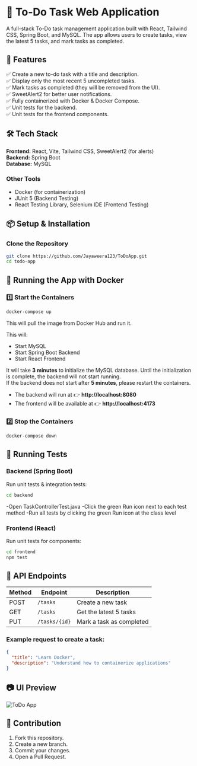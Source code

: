 # 📝 To-Do Task Web Application

A full-stack To-Do task management application built with React, Tailwind CSS, Spring Boot, and MySQL. The app allows users to create tasks, view the latest 5 tasks, and mark tasks as completed.

## 🚀 Features
✅ Create a new to-do task with a title and description.  
✅ Display only the most recent 5 uncompleted tasks.  
✅ Mark tasks as completed (they will be removed from the UI).  
✅ SweetAlert2 for better user notifications.  
✅ Fully containerized with Docker & Docker Compose.  
✅ Unit tests for the backend.  
✅ Unit tests for the frontend components.  

## 🛠 Tech Stack
**Frontend:** React, Vite, Tailwind CSS, SweetAlert2 (for alerts)  
**Backend:** Spring Boot  
**Database:** MySQL  

### Other Tools
- Docker (for containerization)  
- JUnit 5 (Backend Testing)  
- React Testing Library, Selenium IDE (Frontend Testing)  

## 📦 Setup & Installation

### Clone the Repository
```bash
git clone https://github.com/Jayaweera123/ToDoApp.git
cd todo-app
```

## 🐳 Running the App with Docker

### 1️⃣ Start the Containers
```bash
docker-compose up
```
This will pull the image from Docker Hub and run it.

This will:
- Start MySQL
- Start Spring Boot Backend
- Start React Frontend

It will take **3 minutes** to initialize the MySQL database. Until the initialization is complete, the backend will not start running.  
If the backend does not start after **5 minutes**, please restart the containers.

- The backend will run at 👉 **http://localhost:8080**  
- The frontend will be available at 👉 **http://localhost:4173**  

### 2️⃣ Stop the Containers
```bash
docker-compose down
```

## 🧪 Running Tests

### Backend (Spring Boot)
Run unit tests & integration tests:
```bash
cd backend
```
-Open TaskControllerTest.java
-Click the green Run icon next to each test method
-Run all tests by clicking the green Run icon at the class level

### Frontend (React)
Run unit tests for components:
```bash
cd frontend
npm test
```

## 📡 API Endpoints

| Method | Endpoint      | Description             |
|--------|-------------|-------------------------|
| POST   | `/tasks`    | Create a new task       |
| GET    | `/tasks`    | Get the latest 5 tasks  |
| PUT    | `/tasks/{id}` | Mark a task as completed |

### Example request to create a task:
```json
{
  "title": "Learn Docker",
  "description": "Understand how to containerize applications"
}
```

## 📷 UI Preview
![ToDo App](https://github.com/user-attachments/assets/193c66f3-24cf-4674-9dd8-385fed596524)

## 🙌 Contribution
1. Fork this repository.  
2. Create a new branch.  
3. Commit your changes.  
4. Open a Pull Request.  

